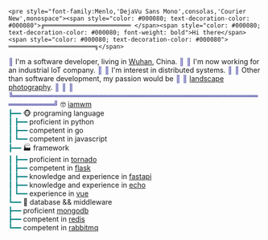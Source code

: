     <pre style="font-family:Menlo,'DejaVu Sans Mono',consolas,'Courier New',monospace"><span style="color: #000080; text-decoration-color: #000080">╔════════════════════════ </span><span style="color: #000080; text-decoration-color: #000080; font-weight: bold">Hi there</span><span style="color: #000080; text-decoration-color: #000080"> ════════════════════════╗</span>
<span style="color: #000080; text-decoration-color: #000080">║</span> I&#x27;m a software developer, living in <a href="https://ditu.amap.com/search?query=%E6%AD%A6%E6%B1%89&city=420000&geoobj=113.248277%7C30.047641%7C115.949036%7C31.166271&zoom=9.55">Wuhan</a>, China.        <span style="color: #000080; text-decoration-color: #000080">║</span>
<span style="color: #000080; text-decoration-color: #000080">║</span> I&#x27;m now working for an industrial IoT company.           <span style="color: #000080; text-decoration-color: #000080">║</span>
<span style="color: #000080; text-decoration-color: #000080">║</span> I&#x27;m interest in distributed systems.                     <span style="color: #000080; text-decoration-color: #000080">║</span>
<span style="color: #000080; text-decoration-color: #000080">║</span> Other than software development, my passion would be     <span style="color: #000080; text-decoration-color: #000080">║</span>
<span style="color: #000080; text-decoration-color: #000080">║</span> <a href="https://500px.com/p/vcg-wangmengcn?view=photos/">landscape photography</a>.                                   <span style="color: #000080; text-decoration-color: #000080">║</span>
<span style="color: #000080; text-decoration-color: #000080">║</span>                                                          <span style="color: #000080; text-decoration-color: #000080">║</span>
<span style="color: #000080; text-decoration-color: #000080">╚══════════════════════════════════════════════════════════╝</span>
🤓 <a href="https://rgozi.com/">iamwm</a>                                                    
<span style="color: #008080; text-decoration-color: #008080">┣━━ </span>🐵 programing language                                  
<span style="color: #008080; text-decoration-color: #008080">┃   ┣━━ </span>proficient in python                                
<span style="color: #008080; text-decoration-color: #008080">┃   ┣━━ </span>competent in go                                     
<span style="color: #008080; text-decoration-color: #008080">┃   ┗━━ </span>competent in javascript                             
<span style="color: #008080; text-decoration-color: #008080">┣━━ </span>🏭 framework                                            
<span style="color: #008080; text-decoration-color: #008080">┃   ┣━━ </span>proficient in <a href="https://www.tornadoweb.org/en/stable/">tornado</a>                               
<span style="color: #008080; text-decoration-color: #008080">┃   ┣━━ </span>competent in <a href="https://flask.palletsprojects.com/en/2.0.x/">flask</a>                                  
<span style="color: #008080; text-decoration-color: #008080">┃   ┣━━ </span>knowledge and experience in <a href="https://fastapi.tiangolo.com/">fastapi</a>                 
<span style="color: #008080; text-decoration-color: #008080">┃   ┣━━ </span>knowledge and experience in <a href="https://echo.labstack.com/">echo</a>                    
<span style="color: #008080; text-decoration-color: #008080">┃   ┗━━ </span>experience in <a href="https://vuejs.org/index.html">vue</a>                                   
<span style="color: #008080; text-decoration-color: #008080">┗━━ </span>🎁 database &amp;&amp; middleware                               
<span style="color: #008080; text-decoration-color: #008080">    ┣━━ </span>proficient <a href="https://www.mongodb.com/">mongodb</a>                                  
<span style="color: #008080; text-decoration-color: #008080">    ┣━━ </span>competent in <a href="https://redis.io//">redis</a>                                  
<span style="color: #008080; text-decoration-color: #008080">    ┗━━ </span>competent in <a href="https://www.rabbitmq.com/">rabbitmq</a>                               
</pre>
    